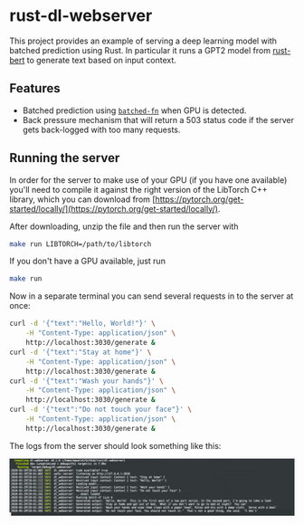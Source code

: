 # rust-dl-webserver

This project provides an example of serving a deep learning model with batched prediction using Rust.
In particular it runs a GPT2 model from [rust-bert](https://github.com/guillaume-be/rust-bert) to generate text based on input context.

## Features

- Batched prediction using [`batched-fn`](https://github.com/epwalsh/batched-fn) when GPU is detected.
- Back pressure mechanism that will return a 503 status code if the server gets back-logged with too many requests.

## Running the server

In order for the server to make use of your GPU (if you have one available) you'll need to compile it against the right
version of the LibTorch C++ library, which you can download from
[https://pytorch.org/get-started/locally/](https://pytorch.org/get-started/locally/).

After downloading, unzip the file and then run the server with

```bash
make run LIBTORCH=/path/to/libtorch
```

If you don't have a GPU available, just run

```bash
make run
```

Now in a separate terminal you can send several requests in to the server at once:

```bash
curl -d '{"text":"Hello, World!"}' \
    -H "Content-Type: application/json" \
    http://localhost:3030/generate &
curl -d '{"text":"Stay at home"}' \
    -H "Content-Type: application/json" \
    http://localhost:3030/generate &
curl -d '{"text":"Wash your hands"}' \
    -H "Content-Type: application/json" \
    http://localhost:3030/generate &
curl -d '{"text":"Do not touch your face"}' \
    -H "Content-Type: application/json" \
    http://localhost:3030/generate &
```

The logs from the server should look something like this:

![server output](img/server_output.png)
